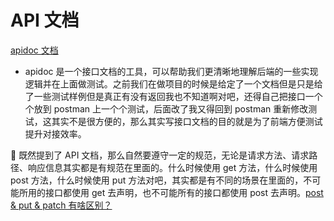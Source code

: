 # API 文档



[apidoc 文档](https://apidocjs.com/#param-api)

- apidoc 是一个接口文档的工具，可以帮助我们更清晰地理解后端的一些实现逻辑并在上面做测试。之前我们在做项目的时候是给定了一个文档但是只是给了一些测试样例但是真正有没有返回我也不知道啊对吧，还得自己把接口一个个放到 postman 上一个个测试，后面改了我又得回到 postman 重新修改测试，这其实不是很方便的，那么其实写接口文档的目的就是为了前端方便测试提升对接效率。



:key: 既然提到了 API 文档，那么自然要遵守一定的规范，无论是请求方法、请求路径、响应信息其实都是有规范在里面的。什么时候使用 get 方法，什么时候使用 post 方法，什么时候使用 put 方法对吧，其实都是有不同的场景在里面的，不可能所用的接口都使用 get 去声明，也不可能所有的接口都使用 post 去声明。[post & put & patch 有啥区别？](https://www.cnblogs.com/shuchengyi/p/11139273.html)

